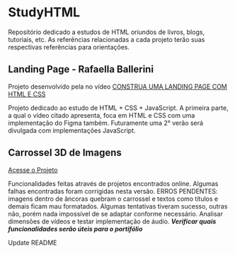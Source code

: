 # StudyHTML
 Repositório dedicado a estudos de HTML oriundos de livros, blogs, tutoriais, etc. As referências relacionadas a cada projeto terão suas respectivas referências para orientações.

## Landing Page - Rafaella Ballerini
Projeto desenvolvido pela no vídeo [CONSTRUA UMA LANDING PAGE COM HTML E CSS](https://www.youtube.com/watch?v=Lx_YsoMgP40)

Projeto dedicado ao estudo de HTML + CSS + JavaScript. A primeira parte, a qual o vídeo citado apresenta, foca em HTML e CSS com uma implementação do Figma também. Futuramente uma 2° verão será divulgada com implementações JavaScript.

## Carrossel 3D de Imagens
[Acesse o Projeto](Carrossel%20de%20Imagem%203D/)

Funcionalidades feitas através de projetos encontrados online. Algumas falhas encontradas foram corrigidas nesta versão. ERROS PENDENTES: imagens dentro de âncoras quebram o carrossel e textos como títulos e demais ficam mau formatados. Algumas tentativas tiveram sucesso, outras não, porém nada impossível de se adaptar conforme necessário. Analisar dimensões de vídeos e testar implementação de áudio. **_Verificar quais funcionalidades serão úteis para o portifólio_**

Update README